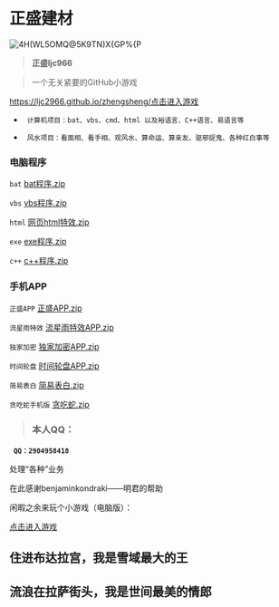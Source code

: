 #   正盛建材

![4H(WL5OMQ@5K9TN)X{GP%{P](https://user-images.githubusercontent.com/101500630/172044860-44adf1c1-c832-4522-b748-ffabfa0177aa.png)

> **正盛ljc966**




> 一个无关紧要的GitHub小游戏

https://ljc2966.github.io/zhengsheng/<a href="https://ljc2966.github.io/zhengsheng/">点击进入游戏</a>




- ``` 计算机项目：bat、vbs、cmd、html 以及裕语言、C++语言、易语言等```

- ``` 风水项目：看面相、看手相、观风水、算命运、算亲友、驱邪捉鬼、各种红白事等```

###  电脑程序


 ```bat```   [bat程序.zip](https://github.com/ljc966/zhengsheng266/files/8853712/bat.zip)


 ```vbs```   [vbs程序.zip](https://github.com/ljc966/zhengsheng266/files/8853701/vbs.zip)


 ```html```  [网页html特效.zip](https://github.com/ljc966/zhengsheng266/files/8853676/html.zip)

 
 ```exe```   [exe程序.zip](https://github.com/ljc966/zhengsheng266/files/8853946/exe.zip)

 
 ```c++```   [c++程序.zip](https://github.com/ljc966/zhengsheng266/files/8853924/c%2B%2B.zip)

 
###  手机APP


`正盛APP`   [正盛APP.zip](https://github.com/ljc966/zhengsheng266/files/8844880/APP.zip)

`流星雨特效`  [流星雨特效APP.zip](https://github.com/ljc966/zhengsheng266/files/8844853/base.zip)

`独家加密`  [独家加密APP.zip](https://github.com/ljc966/zhengsheng266/files/8844865/default.zip)

`时间轮盘`  [时间轮盘APP.zip](https://github.com/ljc966/zhengsheng266/files/8844873/default.zip)

`简易表白`  [简易表白.zip](https://github.com/ljc966/zhengsheng266/files/8853589/default.zip)

`贪吃蛇手机版`  [贪吃蛇.zip](https://github.com/ljc966/zhengsheng266/files/8853588/default.zip)


> ###  本人QQ：

 **``` QQ：2904958418```**

处理“各种”业务


在此感谢benjaminkondraki——明君的帮助

闲暇之余来玩个小游戏（电脑版）：

<a href="https://ljc966.github.io/bb/网页版贪吃蛇.html">点击进入游戏</a>


##  住进布达拉宫，我是雪域最大的王

##  流浪在拉萨街头，我是世间最美的情郎
